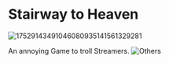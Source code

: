 # Stairway to Heaven
![17529143491046080935141561329281](https://github.com/user-attachments/assets/20dc95e6-1ee1-4589-b089-44947c3048ad)

An annoying Game to troll Streamers.
![Others](https://github.com/user-attachments/assets/186240af-1863-42d7-9abd-192f72f45bda)
